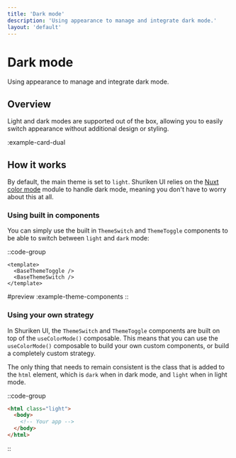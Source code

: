 ```yaml
---
title: 'Dark mode'
description: 'Using appearance to manage and integrate dark mode.'
layout: 'default'
---
```


# Dark mode

Using appearance to manage and integrate dark mode.

## Overview

Light and dark modes are supported out of the box, allowing you to easily switch appearance without additional design or styling.

:example-card-dual

## How it works
By default, the main theme is set to `light`. Shuriken UI relies on the [Nuxt color mode](https://color-mode.nuxtjs.org/) module to handle dark mode, meaning you don't have to worry about this at all. 

### Using built in components

You can simply use the built in `ThemeSwitch` and `ThemeToggle` components to be able to switch between `light` and `dark` mode:

::code-group

```vue [ExampleThemeComponents.vue]
<template>
  <BaseThemeToggle />
  <BaseThemeSwitch />
</template>
```

#preview
:example-theme-components
::

### Using your own strategy

In Shuriken UI, the `ThemeSwitch` and `ThemeToggle` components are built on top of the `useColorMode()` composable. This means that you can use the `useColorMode()` composable to build your own custom components, or build a completely custom strategy. 

The only thing that needs to remain consistent is the class that is added to the `html` element, which is `dark` when in dark mode, and `light` when in light mode.

::code-group

```html [index.html]
<html class="light">
  <body>
    <!-- Your app -->
  </body>
</html>
```
::